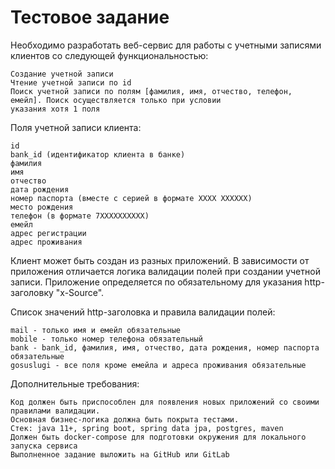 # Тестовое задание

Необходимо разработать веб-сервис для работы с учетными записями клиентов со следующей функциональностью:

```
Создание учетной записи
Чтение учетной записи по id
Поиск учетной записи по полям [фамилия, имя, отчество, телефон, емейл]. Поиск осуществляется только при условии
указания хотя 1 поля
```
Поля учетной записи клиента:

```
id
bank_id (идентификатор клиента в банке)
фамилия
имя
отчество
дата рождения
номер паспорта (вместе с серией в формате ХХХХ ХХХХХХ)
место рождения
телефон (в формате 7ХХХХХХХХХХ)
емейл
адрес регистрации
адрес проживания
```
Клиент может быть создан из разных приложений. В зависимости от приложения отличается логика валидации полей при
создании учетной записи. Приложение определяется по обязательному для указания http-заголовку "x-Source".

Список значений http-заголовка и правила валидации полей:

```
mail - только имя и емейл обязательные
mobile - только номер телефона обязательный
bank - bank_id, фамилия, имя, отчество, дата рождения, номер паспорта обязательные
gosuslugi - все поля кроме емейла и адреса проживания обязательные
```
Дополнительные требования:

```
Код должен быть приспособлен для появления новых приложений со своими правилами валидации.
Основная бизнес-логика должна быть покрыта тестами.
Стек: java 11+, spring boot, spring data jpa, postgres, maven
Должен быть docker-compose для подготовки окружения для локального запуска сервиса
Выполненное задание выложить на GitHub или GitLab
```